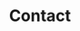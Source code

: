 ---
# An instance of the Contact widget.
widget: contact

# This file represents a page section.
headless: true

# Order that this section appears on the page.
weight: 130

title: Contact
subtitle:

content:
  email: maximilian.thiessen@tuwien.ac.at
  address:
    street: Erzherzog-Johann-Platz 1 (FB02)
    city: Vienna, Austria

design:
  columns: '2'
---